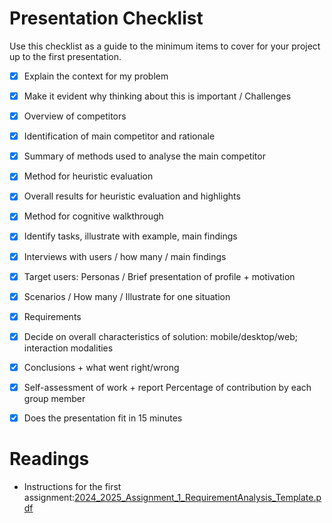 



# Presentation Checklist
Use this checklist as a guide to the minimum items to cover for your project up to the first presentation.

- [x] Explain the context for my problem
- [x] Make it evident why thinking about this is important / Challenges
- [x] Overview of competitors
- [x] Identification of main competitor and rationale
- [x] Summary of methods used to analyse the main competitor
- [x] Method for heuristic evaluation
- [x] Overall results for heuristic evaluation and highlights
- [x] Method for cognitive walkthrough
- [x] Identify tasks, illustrate with example, main findings
- [x] Interviews with users / how many / main findings
- [x] Target users: Personas / Brief presentation of profile + motivation
- [x] Scenarios / How many / Illustrate for one situation
- [x] Requirements
- [x] Decide on overall characteristics of solution: mobile/desktop/web; interaction modalities
- [X] Conclusions + what went right/wrong
- [x] Self-assessment of work + report Percentage of contribution by each group member
- [X] Does the presentation fit in 15 minutes


# Readings

- Instructions for the first assignment:[2024_2025_Assignment_1_RequirementAnalysis_Template.pdf](https://uapt33090.sharepoint.com/:b:/s/OP_41549_InteraoHumanoComputador/EXF0-e_hmJlEojKH7Kx20OwBm2GcCNgdpEvmPNZ-soOMuw?e=GzATFk)
